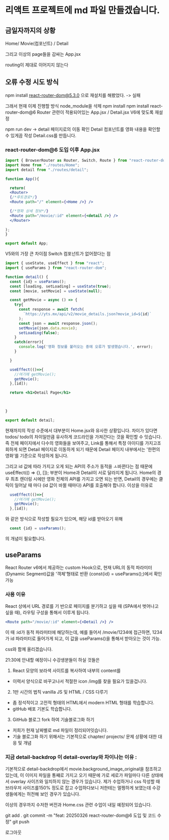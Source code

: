 # 리액트 프로젝트에 md 파일 만들겠습니다. 

## 금일자까지의 상황
Home/ Movie(컴포넌트) / Detail

그리고 이상의 page들을 감싸는 App.jsx

routing이 제대로 이어지지 않는다

## 오류 수정 시도 방식
npm install react-router-dom@5.3.0
으로 재설치를 해봤었다. -> 실패

그래서 현재 이제 진행할 방식
node_module을 삭제
npm install
npm install react-router-dom@6
Router 관련이 적용되어있는 App.jsx / Detail.jsx
V6에 맞도록 재설정

npm run dev -> detail 페이지로의 이동 확인
Detail 컴포넌트를 영화 내용을 확인할 수 있게끔 작성
Detail.css를 만듭니다. 

### react-router-dom@6 도입 이후 App.jsx

```jsx
import { BrowserRouter as Router, Switch, Route } from "react-router-dom";
import Home from "./routes/Home";
import detail from "./routes/detail";

function App(){

  return(
  <Router>
  {/*루트경로*/}
  <Route path="/" element={<Home />} />

  {/*영화 상세 정보*/}
  <Route path="/movie/:id" element={<detail />} />
  </Router>
  
);
}

export default App;
```
V5와의 가장 큰 차이점 Switch 컴포넌트가 없어졌다는 점

```jsx
import { useState, useEffect } from "react";
import { useParams } from "react-router-dom";

function detail() {
  const {id} = useParams();
  const [loading, setLoading] = useState(true);
  const [movie, setMovie] = useState(null);

  const getMovie = async () => {
    try{
      const response = await fetch(
        `https://yts.mx/api/v2/movie_details.json?movie_id=${id}`
      );
      const json = await response.json();
      setMovie(json.data.movie);
      setLoading(false);
    }
    catch(error){
      console.log('영화 정보를 불러오는 중에 오류가 발생했습니다.', error);
    }

  }

  useEffect(()=>{
    //여기에 getMovie();
    getMovie();
  },[id]);

  return <h1>Detail Page</h1>
  
  

}

export default detail;
```
현재까지의 작성 수준에서 대부분이 Home.jsx와 유사한 상황입니다. 차이가 있다면 todos/ todo의 차이일만큼 유사하게 코드라인을 가져간다는 것을 확인할 수 잇습니다. 
즉 전체 페이지에서 다수의 영화들을 보여주고, Link를 통해서 특정 아이디를 가지고조회하게 되면 Detail 페이지로 이동하게 되기 때문에 Detail 페이지 내부에서는 '한편의 영화'를 기준으로 작성하게 됩니다. 

그리고 id 값에 따라 가지고 오게 되는 API의 주소가 동적을 ㅗ바뀐다는 점 때문에 useEffect(() => {}, []); 부분이  Home과 Detail이 서로 달라지게 됩니다. 
Home의 경우 최초 렌더링 시에만 영화 전체의 API를 가지고 오면 되는 반면, Detail의 경우에는 클릭이 일어날 때 마다 (id 값이 바뀔 때마다) API를 호출해야 합니다. 
이상을 이유로
```jsx
  useEffect(()=>{
    //여기에 getMovie();
    getMovie();
  },[id]);
```
와 같은 방식으로 작성할 필요가 있으며, 해당 id를 받아오기 위해 

```jsx
  const {id} = useParams();
```
의 개념이 필요합니다. 

## useParams
React Router v6에서 제공하는 custom Hook으로, 현재 URL의 동적 파라미터(Dynamic Segment)값을 '객체'형태로 반환 (const{id} = useParams();)에서 확인 가능

### 사용 이유
React 상에서 URL 경로를 기 반으로 페이지를 분기하고 싶을 때 (SPA에서 벗어나고 싶을 때), 라우팅 구성을 통해서 이루게 됩니다. 

```jsx
<Route path="/movie/:id" element={<Detail />} />
```
이 때 :id가 동적 파라미터에 해당하는데, 예를 들어서 /movie/1234에 접근하면, 1234가 id 파라미터로 들어가게 되고, 이 값을 useParams()을 통해서 받아오는 것이 가능.

css와 함께 올리겠습니다.

21:30에 안내할 예정이니 수강생분들이 하실 것들은

1. React 모양의 보라색 사이트를 복사하여 내부의 content를 
- 이력서 양식으로 바꾸고나서 적절한 icon /img를 찾을 필요가 있을겁니다. 
2. 1만 시간의 법칙 vanilla JS 및 HTML / CSS 다루기
- 좀 정석적이고 고전적 형태의 HTML에서 modern HTML 형태를 학습합니다. 
- gitHub 배포 기본도 학습합니다. 

3. GitHub 블로그 fork 하여 기술블로그화 하기 
- 저희가 현재 날짜별로 md 파일이 정리되어잇습니다. 
- 기술 블로그화 하기 위해서는 기본적으로 chapter/ projects/ 문제 상황에 대한 대응 및 개념

### 지금 detail-backdrop 이 detail-overlay와 차이나는 이유 :
기본적으로 detail-backdrop에서 movie.background_image_original을 참조하고 있는데,
이 이미지 파일을 통쨰로 가지고 오기 때문에 가로 세로가 파일마다 다른 상태에서 overlay 사이즈와 일치하지 않는 경우가 있습니다. 
제가 수업하거나 css 작성할 때 브라우저 사이즈를150% 정도로 잡고 수업하다보니 저한테는 멀쩡하게 보였는데 수강생들에게는 허전해 보인 경우가 있습니다. 

이상의 경우까지 수저한 버전과 Home.css 관련 수업이 내일 예정되어 있습니다. 

git add .
git commit -m "feat: 20250326 react-router-dom@6 도입 및 코드 수정"
git push

로그아웃